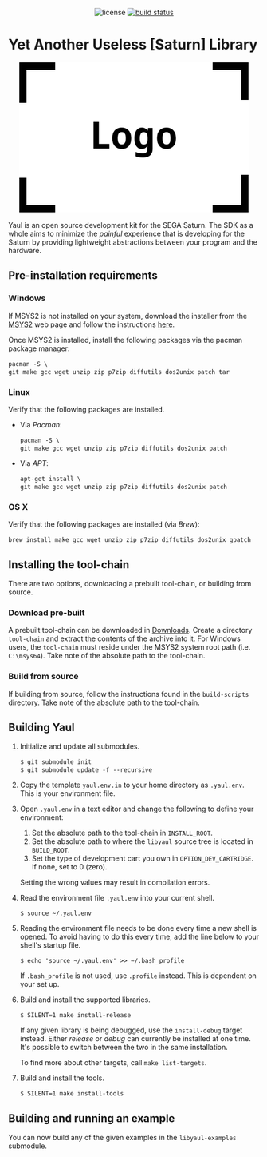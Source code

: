 <p align="center">
<img src="https://img.shields.io/github/license/mashape/apistatus.svg?maxAge=2592000" alt="license">
  <a href="https://travis-ci.org/ijacquez/libyaul">
    <img src="https://travis-ci.org/ijacquez/libyaul.svg?branch=master" alt="build status">
  </a>
</p>

Yet Another Useless [Saturn] Library
===

<p align="center">
  <img width="460" height="300" src=".images/logo.png">
</p>

Yaul is an open source development kit for the SEGA Saturn. The SDK as
a whole aims to minimize the _painful_ experience that is developing
for the Saturn by providing lightweight abstractions between your
program and the hardware.

## Pre-installation requirements

### Windows
If MSYS2 is not installed on your system, download the installer from
the [MSYS2][2] web page and follow the instructions [here][3].

Once MSYS2 is installed, install the following packages via the pacman
package manager:

    pacman -S \
    git make gcc wget unzip zip p7zip diffutils dos2unix patch tar

### Linux

Verify that the following packages are installed.

 - Via _Pacman_:

       pacman -S \
       git make gcc wget unzip zip p7zip diffutils dos2unix patch

 - Via _APT_:

       apt-get install \
       git make gcc wget unzip zip p7zip diffutils dos2unix patch

### OS X

Verify that the following packages are installed (via _Brew_):

    brew install make gcc wget unzip zip p7zip diffutils dos2unix gpatch

## Installing the tool-chain

There are two options, downloading a prebuilt tool-chain, or building
from source.

### Download pre-built

A prebuilt tool-chain can be downloaded in [Downloads][1]. Create a
directory `tool-chain` and extract the contents of the archive into
it. For Windows users, the `tool-chain` must reside under the MSYS2
system root path (i.e. `C:\msys64`). Take note of the absolute path to
the tool-chain.

### Build from source

If building from source, follow the instructions found in the
`build-scripts` directory. Take note of the absolute path to the
tool-chain.

## Building Yaul

1. Initialize and update all submodules.

       $ git submodule init
       $ git submodule update -f --recursive

1. Copy the template `yaul.env.in` to your home directory as
   `.yaul.env`. This is your environment file.

1. Open `.yaul.env` in a text editor and change the following to
   define your environment:

   1. Set the absolute path to the tool-chain in `INSTALL_ROOT`.
   2. Set the absolute path to where the `libyaul` source tree is
      located in `BUILD_ROOT`.
   3. Set the type of development cart you own in
      `OPTION_DEV_CARTRIDGE`. If none, set to 0 (zero).

   Setting the wrong values may result in compilation errors.

1. Read the environment file `.yaul.env` into your current shell.

       $ source ~/.yaul.env

1. Reading the environment file needs to be done every time a new
   shell is opened. To avoid having to do this every time, add the
   line below to your shell's startup file.

       $ echo 'source ~/.yaul.env' >> ~/.bash_profile

   If `.bash_profile` is not used, use `.profile` instead. This is
   dependent on your set up.

1. Build and install the supported libraries.

       $ SILENT=1 make install-release

   If any given library is being debugged, use the `install-debug`
   target instead. Either _release_ or _debug_ can currently be
   installed at one time. It's possible to switch between the two in
   the same installation.

   To find more about other targets, call `make list-targets`.

1. Build and install the tools.

       $ SILENT=1 make install-tools

## Building and running an example

You can now build any of the given examples in the `libyaul-examples`
submodule.

[1]: http://yaul.org/downloads
[2]: https://www.msys2.org/
[3]: https://github.com/msys2/msys2/wiki/MSYS2-installation
